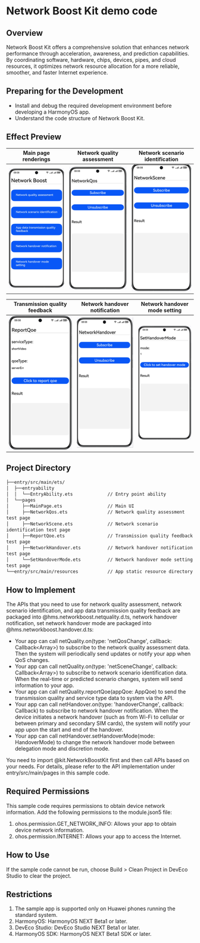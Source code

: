 # Network Boost Kit demo code

## Overview

Network Boost Kit offers a comprehensive solution that enhances network performance through acceleration, awareness, and prediction capabilities. By coordinating software, hardware, chips, devices, pipes, and cloud resources, it optimizes network resource allocation for a more reliable, smoother, and faster Internet experience.

## Preparing for the Development

- Install and debug the required development environment before developing a HarmonyOS app.
- Understand the code structure of Network Boost Kit.

## Effect Preview

| Main page renderings                    | Network quality assessment              | Network scenario identification                                    |
|--------------------------------------|--------------------------------------|----------------------------------------|
| ![image](screenshots/renderings-en.png) | ![image](screenshots/networkQos-en.png) | ![image](screenshots/networkScene-en.png) |

| Transmission quality feedback       | Network handover notification       | Network handover mode setting                   |
|--------------------------------------|--------------------------------------|----------------------------------------|
| ![image](screenshots/reportQoe-en.png) | ![image](screenshots/netHandover-en.png) | ![image](screenshots/setHandoverMode-en.png) |
## Project Directory

```
├──entry/src/main/ets/
│  ├──entryability
│  │  └──EntryAbility.ets             // Entry point ability
│  └──pages
│     ├──MainPage.ets                 // Main UI
│     ├──NetworkQos.ets               // Network quality assessment test page
│     ├──NetworkScene.ets             // Network scenario identification test page
│     ├──ReportQoe.ets                // Transmission quality feedback test page
│     ├──NetworkHandover.ets          // Network handover notification test page
│     └──SetHandoverMode.ets          // Network handover mode setting test page
└──entry/src/main/resources           // App static resource directory
```

## How to Implement

The APIs that you need to use for network quality assessment, network scenario identification, and app data transmission quality feedback are packaged into @hms.networkboost.netquality.d.ts, network handover notification, set network handover mode are packaged into @hms.networkboost.handover.d.ts:

- Your app can call netQuality.on(type: 'netQosChange', callback: Callback<Array<NetworkQos>>) to subscribe to the network quality assessment data. Then the system will periodically send updates or notify your app when QoS changes.
- Your app can call netQuality.on(type: 'netSceneChange', callback: Callback<Array<NetworkScene>>) to subscribe to network scenario identification data. When the real-time or predicted scenario changes, system will send information to your app.
- Your app can call netQuality.reportQoe(appQoe: AppQoe) to send the transmission quality and service type data to system via the API.
- Your app can call netHandover.on(type: 'handoverChange', callback: Callback<HandoverInfo>) to subscribe to network handover notification. When the device initiates a network handover (such as from Wi-Fi to cellular or between primary and secondary SIM cards), the system will notify your app upon the start and end of the handover.
- Your app can call netHandover.setHandoverMode(mode: HandoverMode) to change the network handover mode between delegation mode and discretion mode.

You need to import @kit.NetworkBoostKit first and then call APIs based on your needs. For details, please refer to the API implementation under entry/src/main/pages in this sample code.

## Required Permissions

This sample code requires permissions to obtain device network information. Add the following permissions to the module.json5 file:

1. ohos.permission.GET_NETWORK_INFO: Allows your app to obtain device network information.
2. ohos.permission.INTERNET: Allows your app to access the Internet.


## How to Use

If the sample code cannot be run, choose Build > Clean Project in DevEco Studio to clear the project.

## Restrictions

1. The sample app is supported only on Huawei phones running the standard system.
2. HarmonyOS: HarmonyOS NEXT Beta1 or later.
3. DevEco Studio: DevEco Studio NEXT Beta1 or later.
4. HarmonyOS SDK: HarmonyOS NEXT Beta1 SDK or later.